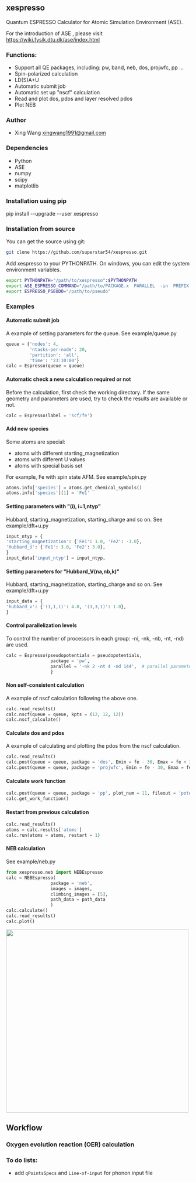 ## xespresso
Quantum ESPRESSO Calculator for Atomic Simulation Environment (ASE).

For the introduction of ASE , please visit https://wiki.fysik.dtu.dk/ase/index.html


### Functions:
* Support all QE packages, including: pw, band, neb, dos, projwfc, pp ...
* Spin-polarized calculation
* LD(S)A+U
* Automatic submit job
* Automatic set up "nscf" calculation
* Read and plot dos, pdos and layer resolved pdos
* Plot NEB

### Author
* Xing Wang  <xingwang1991@gmail.com>

### Dependencies

* Python
* ASE
* numpy
* scipy
* matplotlib

### Installation using pip
pip install --upgrade --user xespresso

### Installation from source
You can get the source using git:
``` sh
git clone https://github.com/superstar54/xespresso.git
```

Add xespresso to your PYTHONPATH. On windows, you can edit the system environment variables.
``` sh
export PYTHONPATH="/path/to/xespresso":$PYTHONPATH
export ASE_ESPRESSO_COMMAND="/path/to/PACKAGE.x  PARALLEL  -in  PREFIX.PACKAGEi  >  PREFIX.PACKAGEo"
export ESPRESSO_PSEUDO="/path/to/pseudo"
```


### Examples

#### Automatic submit job

A example of setting parameters for the queue. See example/queue.py

``` python
queue = {'nodes': 4, 
         'ntasks-per-node': 20, 
         'partition': 'all', 
         'time': '23:10:00'}
calc = Espresso(queue = queue)
```

#### Automatic check a new calculation required or not

Before the calculation, first check the working directory. If the same geometry and parameters are used, try to check the results are available or not.

``` python
calc = Espresso(label = 'scf/fe')
```

#### Add new species
Some atoms are special:
+ atoms with different starting_magnetization
+ atoms with different U values
+ atoms with special basis set

For example, Fe with spin state AFM. See example/spin.py

``` python
atoms.info['species'] = atoms.get_chemical_symbols()
atoms.info['species'][1] = 'Fe1'
```

#### Setting parameters with "(i), i=1,ntyp"
Hubbard, starting_magnetization, starting_charge and so on. See example/dft+u.py

``` python
input_ntyp = {
'starting_magnetization': {'Fe1': 1.0, 'Fe2': -1.0},
'Hubbard_U': {'Fe1': 3.0, 'Fe2': 3.0},
}
input_data['input_ntyp'] = input_ntyp,
```

#### Setting parameters for "Hubbard_V(na,nb,k)"
Hubbard, starting_magnetization, starting_charge and so on. See example/dft+u.py

``` python
input_data = {
'hubbard_v': {'(1,1,1)': 4.0, '(3,3,1)': 1.0},
}
```

#### Control parallelization levels
To control the number of processors in each group: -ni,
-nk, -nb, -nt, -nd) are used.

``` python
calc = Espresso(pseudopotentials = pseudopotentials, 
                 package = 'pw',
                 parallel = '-nk 2 -nt 4 -nd 144',  # parallel parameters
                 }
```

#### Non self-consistent calculation

A example of nscf calculation following the above one.

``` python
calc.read_results()
calc.nscf(queue = queue, kpts = (12, 12, 12))
calc.nscf_calculate()
```

#### Calculate dos and pdos

A example of calculating and plotting the pdos from the nscf calculation.

``` python
calc.read_results()
calc.post(queue = queue, package = 'dos', Emin = fe - 30, Emax = fe + 30, DeltaE = 0.1)
calc.post(queue = queue, package = 'projwfc', Emin = fe - 30, Emax = fe + 30, DeltaE = 0.1)
```
<!-- <img src="examples/figs/al-pdos.png" width="500"/> -->

#### Calculate work function
``` python
calc.post(queue = queue, package = 'pp', plot_num = 11, fileout = 'potential.cube', iflag = 3, output_format=6)
calc.get_work_function()
```

#### Restart from previous calculation
``` python
calc.read_results()
atoms = calc.results['atoms']       
calc.run(atoms = atoms, restart = 1)
```

#### NEB calculation
See example/neb.py
``` python
from xespresso.neb import NEBEspresso
calc = NEBEspresso(
                 package = 'neb',
                 images = images,
                 climbing_images = [5],
                 path_data = path_data
                 )
calc.calculate()
calc.read_results()
calc.plot()
```
<img src="examples/images/neb.png" width="500"/>


## Workflow
### Oxygen evolution reaction (OER) calculation

### To do lists:
* add `qPointsSpecs` and `Line-of-input` for phonon input file

